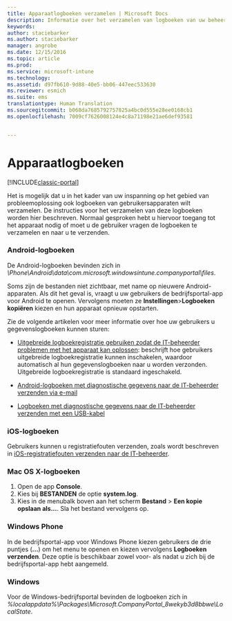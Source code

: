 ```yaml
---
title: Apparaatlogboeken verzamelen | Microsoft Docs
description: Informatie over het verzamelen van logboeken van uw beheerde apparaten.
keywords: 
author: staciebarker
ms.author: staciebarker
manager: angrobe
ms.date: 12/15/2016
ms.topic: article
ms.prod: 
ms.service: microsoft-intune
ms.technology: 
ms.assetid: d97fb610-9d88-40e5-bb06-447eec533630
ms.reviewer: esmich
ms.suite: ems
translationtype: Human Translation
ms.sourcegitcommit: b068da7685792757825a4bc0d555e28ee0168cb1
ms.openlocfilehash: 7009cf7626008124e4c8a71198e21ae6def93581


---
```


# <a name="device-logs"></a>Apparaatlogboeken

[!INCLUDE[classic-portal](../includes/classic-portal.md)]

Het is mogelijk dat u in het kader van uw inspanning op het gebied van probleemoplossing ook logboeken van gebruikersapparaten wilt verzamelen. De instructies voor het verzamelen van deze logboeken worden hier beschreven. Normaal gesproken hebt u hiervoor toegang tot het apparaat nodig of moet u de gebruiker vragen de logboeken te verzamelen en naar u te verzenden.

### <a name="android-logs"></a>Android-logboeken
De Android-logboeken bevinden zich in *<Android Device>\Phone\Android\data\com.microsoft.windowsintune.companyportal\files*.

Soms zijn de bestanden niet zichtbaar, met name op nieuwere Android-apparaten. Als dit het geval is, vraagt u uw gebruikers de bedrijfsportal-app voor Android te openen. Vervolgens moeten ze **Instellingen**>**Logboeken kopiëren** kiezen en hun apparaat opnieuw opstarten.

Zie de volgende artikelen voor meer informatie over hoe uw gebruikers u gegevenslogboeken kunnen sturen:

- [Uitgebreide logboekregistratie gebruiken zodat de IT-beheerder problemen met het apparaat kan oplossen](/intune/enduser/use-verbose-logging-to-help-your-it-administrator-fix-device-issues-android): beschrijft hoe gebruikers uitgebreide logboekregistratie kunnen inschakelen, waardoor automatisch al hun gegevenslogboeken naar u worden verzonden. Uitgebreide logboekregistratie is standaard ingeschakeld.

- [Android-logboeken met diagnostische gegevens naar de IT-beheerder verzenden via e-mail](/intune/enduser/send-diagnostic-data-logs-to-your-it-administrator-using-email-android)

- [Logboeken met diagnostische gegevens naar de IT-beheerder verzenden met een USB-kabel](/intune/enduser/send-diagnostic-data-logs-to-your-it-administrator-using-a-usb-cable-android)

### <a name="ios-logs"></a>iOS-logboeken

Gebruikers kunnen u registratiefouten verzenden, zoals wordt beschreven in [iOS-registratiefouten verzenden naar de IT-beheerder](/intune/enduser/send-errors-to-your-it-admin-ios).

### <a name="mac-os-x-logs"></a>Mac OS X-logboeken

1. Open de app **Console**.
2. Kies bij **BESTANDEN** de optie **system.log**.
3. Kies in de menubalk boven aan het scherm **Bestand** > **Een kopie opslaan als...**. Sla het bestand vervolgens op.

### <a name="windows-phone"></a>Windows Phone

In de bedrijfsportal-app voor Windows Phone kiezen gebruikers de drie puntjes (**...**) om het menu te openen en kiezen vervolgens **Logboeken verzenden**. Deze optie is beschikbaar zowel voor- als nadat u zich bij de bedrijfsportal-app hebt aangemeld.

### <a name="windows"></a>Windows

Voor de Windows-bedrijfsportal bevinden de logboeken zich in *%localappdata%\Packages\Microsoft.CompanyPortal_8wekyb3d8bbwe\LocalState*.



<!--HONumber=Dec16_HO3-->


